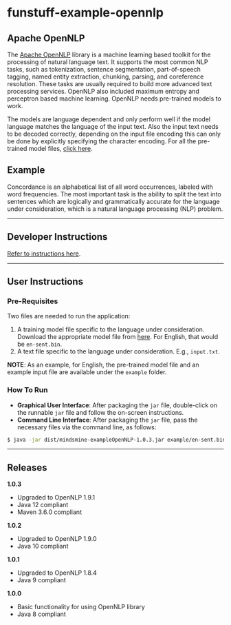 # funstuff-example-opennlp #

## Apache OpenNLP ##

The [Apache OpenNLP](https://opennlp.apache.org) library is a machine learning based toolkit for the processing of
natural language text. It supports the most common NLP tasks, such as tokenization, sentence segmentation, part-of-speech
tagging, named entity extraction, chunking, parsing, and coreference resolution. These tasks are usually required to
build more advanced text processing services. OpenNLP also included maximum entropy and perceptron based machine
learning. OpenNLP needs pre-trained models to work.

The models are language dependent and only perform well if the model language matches the language of the input text.
Also the input text needs to be decoded correctly, depending on the input file encoding this can only be done by
explicitly specifying the character encoding. For all the pre-trained model files,
[click here](http://opennlp.sourceforge.net/models-1.5).

## Example ##

Concordance is an alphabetical list of all word occurrences, labeled with word frequencies. The most important task is
the ability to split the text into sentences which are logically and grammatically accurate for the language under
consideration, which is a natural language processing (NLP) problem.

---

## Developer Instructions ##

[Refer to instructions here](../../README.md#developer-instructions).

---

## User Instructions ##

### Pre-Requisites ###

Two files are needed to run the application:
1. A training model file specific to the language under consideration. Download the appropriate model file from
[here](http://opennlp.sourceforge.net/models-1.5). For English, that would be `en-sent.bin`. 
2. A text file specific to the language under consideration. E.g., `input.txt`.

**NOTE**: As an example, for English, the pre-trained model file and an example input file are available under the
`example` folder.

### How To Run ###

* **Graphical User Interface**: After packaging the `jar` file, double-click on the runnable `jar` file and follow the
on-screen instructions.
* **Command Line Interface**: After packaging the `jar` file, pass the necessary files via the command line, as follows:
```bash
$ java -jar dist/mindsmine-exampleOpenNLP-1.0.3.jar example/en-sent.bin example/en-input.txt
```

---

## Releases ##

**1.0.3**
* Upgraded to OpenNLP 1.9.1
* Java 12 compliant
* Maven 3.6.0 compliant

**1.0.2**
* Upgraded to OpenNLP 1.9.0
* Java 10 compliant

**1.0.1**
* Upgraded to OpenNLP 1.8.4
* Java 9 compliant

**1.0.0**
* Basic functionality for using OpenNLP library
* Java 8 compliant
